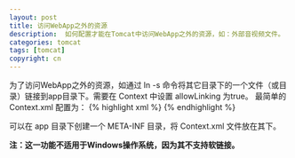 ```yaml
---
layout: post
title: 访问WebApp之外的资源
description:  如何配置才能在Tomcat中访问WebApp之外的资源，如：外部音视频文件。
categories: tomcat
tags: [tomcat]
copyright: cn
---
```

为了访问WebApp之外的资源，如通过 ln -s 命令将其它目录下的一个文件（或目录）链接到app目录下。需要在 Context 中设置 allowLinking 为true。 最简单的 Context.xml 配置为：
{% highlight xml %}
<Contex allowLinking="true">
    <?xml version="1.0" encoding="utf-8" ?>
</Contex>
{% endhighlight %}

可以在 app 目录下创建一个 META-INF 目录，将  Context.xml  文件放在其下。

<b>注：这一功能不适用于Windows操作系统，因为其不支持软链接。</b>


